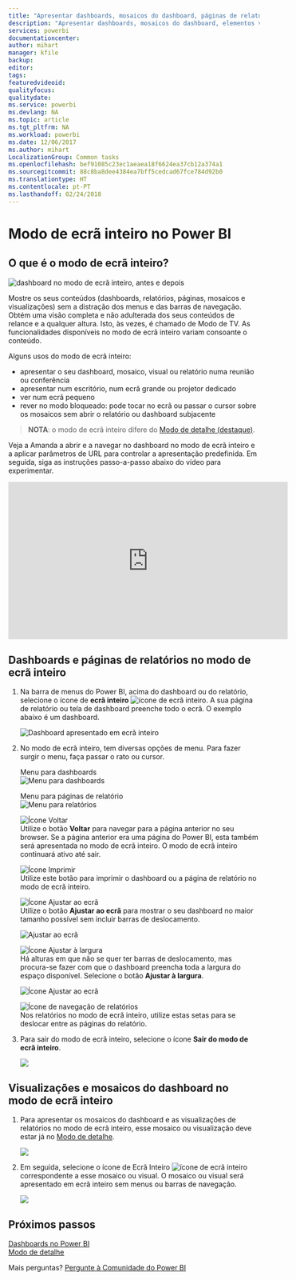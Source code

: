 ```yaml
---
title: "Apresentar dashboards, mosaicos do dashboard, páginas de relatórios e visualizações de relatórios no modo de ecrã inteiro"
description: "Apresentar dashboards, mosaicos do dashboard, elementos visuais do relatório e páginas de relatórios no modo de ecrã inteiro, também conhecido como *Modo de TV*."
services: powerbi
documentationcenter: 
author: mihart
manager: kfile
backup: 
editor: 
tags: 
featuredvideoid: 
qualityfocus: 
qualitydate: 
ms.service: powerbi
ms.devlang: NA
ms.topic: article
ms.tgt_pltfrm: NA
ms.workload: powerbi
ms.date: 12/06/2017
ms.author: mihart
LocalizationGroup: Common tasks
ms.openlocfilehash: bef91085c23ec1aeaea18f6624ea37cb12a374a1
ms.sourcegitcommit: 88c8ba8dee4384ea7bff5cedcad67fce784d92b0
ms.translationtype: HT
ms.contentlocale: pt-PT
ms.lasthandoff: 02/24/2018
---
```

# <a name="full-screen-mode-in-power-bi"></a>Modo de ecrã inteiro no Power BI
## <a name="what-is-full-screen-mode"></a>O que é o modo de ecrã inteiro?
![dashboard no modo de ecrã inteiro, antes e depois](media/service-fullscreen-mode/power-bi-full-screen-comparison.png)

Mostre os seus conteúdos (dashboards, relatórios, páginas, mosaicos e visualizações) sem a distração dos menus e das barras de navegação.  Obtém uma visão completa e não adulterada dos seus conteúdos de relance e a qualquer altura. Isto, às vezes, é chamado de Modo de TV. As funcionalidades disponíveis no modo de ecrã inteiro variam consoante o conteúdo.  

Alguns usos do modo de ecrã inteiro:

* apresentar o seu dashboard, mosaico, visual ou relatório numa reunião ou conferência
* apresentar num escritório, num ecrã grande ou projetor dedicado
* ver num ecrã pequeno
* rever no modo bloqueado: pode tocar no ecrã ou passar o cursor sobre os mosaicos sem abrir o relatório ou dashboard subjacente

> **NOTA**: o modo de ecrã inteiro difere do [Modo de detalhe (destaque)](service-focus-mode.md).
> 
> 

Veja a Amanda a abrir e a navegar no dashboard no modo de ecrã inteiro e a aplicar parâmetros de URL para controlar a apresentação predefinida. Em seguida, siga as instruções passo-a-passo abaixo do vídeo para experimentar.

<iframe width="560" height="315" src="https://www.youtube.com/embed/c31gZkyvC54" frameborder="0" allowfullscreen></iframe>

## <a name="dashboards-and-report-pages-in-full-screen-mode"></a>Dashboards e páginas de relatórios no modo de ecrã inteiro
1. Na barra de menus do Power BI, acima do dashboard ou do relatório, selecione o ícone de **ecrã inteiro** ![ícone de ecrã inteiro](media/service-fullscreen-mode/power-bi-full-screen-icon.png). A sua página de relatório ou tela de dashboard preenche todo o ecrã. O exemplo abaixo é um dashboard.
   
      ![Dashboard apresentado em ecrã inteiro](media/service-fullscreen-mode/power-bi-dash-full-screen.png)
2. No modo de ecrã inteiro, tem diversas opções de menu.  Para fazer surgir o menu, faça passar o rato ou cursor. 
   
     Menu para dashboards    
     ![Menu para dashboards](media/service-fullscreen-mode/power-bi-full-screen-menu-dashboard.png)    
   
     Menu para páginas de relatório    
    ![Menu para relatórios](media/service-fullscreen-mode/power-bi-report-menu.png)    
   
    ![Ícone Voltar](media/service-fullscreen-mode/power-bi-back-icon.png)    
    Utilize o botão **Voltar** para navegar para a página anterior no seu browser. Se a página anterior era uma página do Power BI, esta também será apresentada no modo de ecrã inteiro.  O modo de ecrã inteiro continuará ativo até sair.
   
    ![Ícone Imprimir](media/service-fullscreen-mode/power-bi-print-icon.png)    
    Utilize este botão para imprimir o dashboard ou a página de relatório no modo de ecrã inteiro. 
   
    ![Ícone Ajustar ao ecrã](media/service-fullscreen-mode/power-bi-fit-to-width.png)    
    Utilize o botão **Ajustar ao ecrã** para mostrar o seu dashboard no maior tamanho possível sem incluir barras de deslocamento.     
   
    ![Ajustar ao ecrã](media/service-fullscreen-mode/power-bi-fit-screen.png)
   
    ![Ícone Ajustar à largura](media/service-fullscreen-mode/power-bi-fit-width.png)       
    Há alturas em que não se quer ter barras de deslocamento, mas procura-se fazer com que o dashboard preencha toda a largura do espaço disponível. Selecione o botão **Ajustar à largura**.    
   
    ![Ícone Ajustar ao ecrã](media/service-fullscreen-mode/power-bi-fit-to-width-new.png)
   
    ![Ícone de navegação de relatórios](media/service-fullscreen-mode/power-bi-report-nav2.png)       
    Nos relatórios no modo de ecrã inteiro, utilize estas setas para se deslocar entre as páginas do relatório.    
3. Para sair do modo de ecrã inteiro, selecione o ícone **Sair do modo de ecrã inteiro**.
   
      ![](media/service-fullscreen-mode/exit-fullscreen-new.png)

## <a name="visualizations-and-dashboard-tiles-in-full-screen-mode"></a>Visualizações e mosaicos do dashboard no modo de ecrã inteiro
1. Para apresentar os mosaicos do dashboard e as visualizações de relatórios no modo de ecrã inteiro, esse mosaico ou visualização deve estar já no [Modo de detalhe](service-focus-mode.md). 
   
    ![](media/service-fullscreen-mode/power-bi-focus3.png)
2. Em seguida, selecione o ícone de Ecrã Inteiro ![ícone de ecrã inteiro](media/service-fullscreen-mode/power-bi-full-screen-icon.png)  correspondente a esse mosaico ou visual. O mosaico ou visual será apresentado em ecrã inteiro sem menus ou barras de navegação.
   
    ![](media/service-fullscreen-mode/power-bi-fullscreen.png)

## <a name="next-steps"></a>Próximos passos
[Dashboards no Power BI](service-dashboards.md)  
[Modo de detalhe](service-focus-mode.md)    

Mais perguntas? [Pergunte à Comunidade do Power BI](http://community.powerbi.com/)

